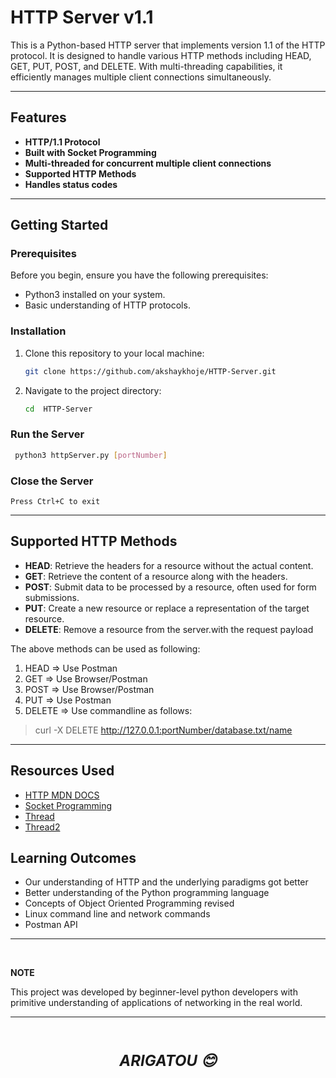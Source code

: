 # HTTP Server v1.1


This is a Python-based HTTP server that implements version 1.1 of the HTTP protocol. It is designed to handle various HTTP methods including HEAD, GET, PUT, POST, and DELETE. With multi-threading capabilities, it efficiently manages multiple client connections simultaneously.

---

## Features

- **HTTP/1.1 Protocol**
- **Built with Socket Programming**
- **Multi-threaded for concurrent multiple client connections**
- **Supported HTTP Methods**
- **Handles status codes**

---

## Getting Started

### **Prerequisites**

Before you begin, ensure you have the following prerequisites:

- Python3 installed on your system.
- Basic understanding of HTTP protocols.

### **Installation**

1. Clone this repository to your local machine:

    ```bash
    git clone https://github.com/akshaykhoje/HTTP-Server.git
    ```

2. Navigate to the project directory:

    ```bash
    cd  HTTP-Server
    ```

###  **Run the Server**

   ```bash
    python3 httpServer.py [portNumber]
   ```

### **Close the Server**

```
Press Ctrl+C to exit
```

---

## Supported HTTP Methods

- **HEAD**: Retrieve the headers for a resource without the actual content.
- **GET**: Retrieve the content of a resource along with the headers.
- **POST**: Submit data to be processed by a resource, often used for form submissions.
- **PUT**: Create a new resource or replace a representation of the target resource.
- **DELETE**: Remove a resource from the server.with the request payload

The above methods can be used as following:
1. HEAD => Use Postman
2. GET => Use Browser/Postman
3. POST => Use Browser/Postman
4. PUT => Use Postman
5. DELETE => Use commandline as follows:
> curl -X DELETE http://127.0.0.1:portNumber/database.txt/name

---

## Resources Used

- [HTTP MDN DOCS](https://developer.mozilla.org/en-US/docs/Web/HTTP/Methods)
- [Socket Programming](https://realpython.com/python-sockets/)
- [Thread](https://stackoverflow.com/questions/5882362/thread-start-new-thread-vs-threading-thread-start)
- [Thread2](https://python-course.eu/applications-python/threads.php)

## Learning Outcomes

- Our understanding of HTTP and the underlying paradigms got better
- Better understanding  of the Python programming language
- Concepts of Object Oriented Programming revised
- Linux command line and network commands
- Postman API

---
<br>

**NOTE**

This project was developed by beginner-level python developers with primitive understanding of applications of networking in the real world.

--- 
<br>
        
<p style="text-align: center; font-size: 24px; font-weight: bold; font-style:italic">ARIGATOU 😊</p>